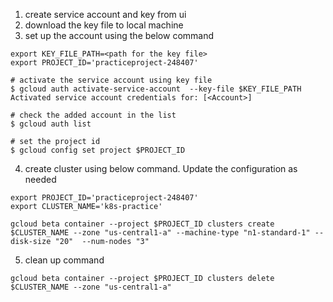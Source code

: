 1. create service account and key from ui
2. download the key file to local machine
3. set up the account using the below command
```
export KEY_FILE_PATH=<path for the key file>
export PROJECT_ID='practiceproject-248407'

# activate the service account using key file
$ gcloud auth activate-service-account  --key-file $KEY_FILE_PATH
Activated service account credentials for: [<Account>]

# check the added account in the list 
$ gcloud auth list 

# set the project id
$ gcloud config set project $PROJECT_ID
```

4. create cluster using below command. Update the configuration as needed

```
export PROJECT_ID='practiceproject-248407'
export CLUSTER_NAME='k8s-practice'

gcloud beta container --project $PROJECT_ID clusters create $CLUSTER_NAME --zone "us-central1-a" --machine-type "n1-standard-1" --disk-size "20"  --num-nodes "3"
```

5. clean up command
```
gcloud beta container --project $PROJECT_ID clusters delete $CLUSTER_NAME --zone "us-central1-a"
```

